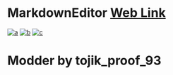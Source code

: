 # MarkdownEditor [Web Link](https://fluttergenerator.github.io/MarkdownEditor/)
<a href="https://ibb.co/nsgZFyCJ"><img src="https://i.ibb.co/JRB09TQJ/a.png" alt="a" border="0"></a>
<a href="https://ibb.co/BVMWMb2d"><img src="https://i.ibb.co/GvSYSyQB/b.png" alt="b" border="0"></a>
<a href="https://ibb.co/tpv9Hgtm"><img src="https://i.ibb.co/Ldc30mWk/c.png" alt="c" border="0"></a>
# Modder by tojik_proof_93

